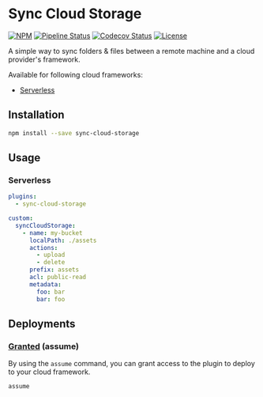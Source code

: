 # Sync Cloud Storage

[![NPM](https://img.shields.io/npm/v/sync-cloud-storage)](https://www.npmjs.com/package/sync-cloud-storage)
[![Pipeline Status](https://github.com/msudgh/sync-cloud-storage/actions/workflows/ci.yml/badge.svg?branch=main)](./.github/workflows/ci.yml)
[![Codecov Status](https://codecov.io/gh/msudgh/sync-cloud-storage/branch/main/graph/badge.svg?token=2BY6063VOY)](https://codecov.io/gh/msudgh/sync-cloud-storage)
[![License](https://img.shields.io/github/license/msudgh/sync-cloud-storage)](LICENSE)

A simple way to sync folders & files between a remote machine and a cloud provider's framework.

Available for following cloud frameworks:

- [Serverless](https://serverless.com/)

## Installation

```bash
npm install --save sync-cloud-storage
```

## Usage

### Serverless

```yaml
plugins:
  - sync-cloud-storage

custom:
  syncCloudStorage:
    - name: my-bucket
      localPath: ./assets
      actions:
        - upload
        - delete
      prefix: assets
      acl: public-read
      metadata:
        foo: bar
        bar: foo
```

## Deployments

### [Granted](https://github.com/common-fate/granted) (assume)

By using the `assume` command, you can grant access to the plugin to deploy to your cloud framework.

```bash
assume
```
